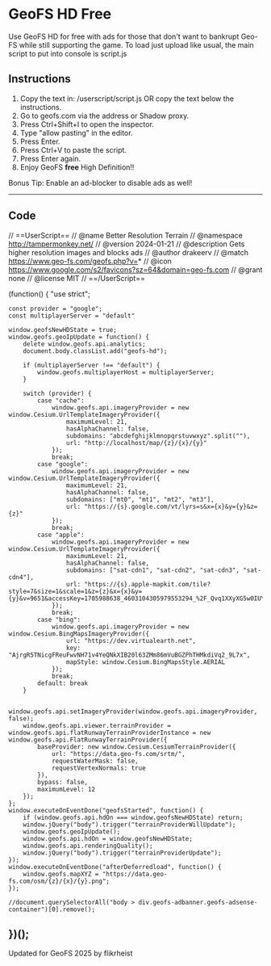 # GeoFS HD Free
 Use GeoFS HD for free with ads for those that don't want to bankrupt Geo-FS while still supporting the game. To load just upload like usual, the main script to put into console is script.js


## Instructions
1. Copy the text in:
 /userscript/script.js OR copy the text below the instructions.
2. Go to geofs.com via the address or Shadow proxy.
3. Press Ctrl+Shift+I to open the inspector.
4. Type "allow pasting" in the editor.
5. Press Enter.
6. Press Ctrl+V to paste the script.
7. Press Enter again.
8. Enjoy GeoFS **free** High Definition!!

Bonus Tip: Enable an ad-blocker to disable ads as well!

-----------------------------------------------------------------------
## Code

// ==UserScript==
// @name         Better Resolution Terrain
// @namespace    http://tampermonkey.net/
// @version      2024-01-21
// @description  Gets higher resolution images and blocks ads
// @author       drakeerv
// @match        https://www.geo-fs.com/geofs.php?v=*
// @icon         https://www.google.com/s2/favicons?sz=64&domain=geo-fs.com
// @grant        none
// @license      MIT
// ==/UserScript==

(function() {
    "use strict";

    const provider = "google";
    const multiplayerServer = "default"

    window.geofsNewHDState = true;
    window.geofs.geoIpUpdate = function() {
        delete window.geofs.api.analytics;
        document.body.classList.add("geofs-hd");

        if (multiplayerServer !== "default") {
            window.geofs.multiplayerHost = multiplayerServer;
        }

        switch (provider) {
            case "cache":
                window.geofs.api.imageryProvider = new window.Cesium.UrlTemplateImageryProvider({
                    maximumLevel: 21,
                    hasAlphaChannel: false,
                    subdomains: "abcdefghijklmnopqrstuvwxyz".split(""),
                    url: "http://localhost/map/{z}/{x}/{y}"
                });
                break;
            case "google":
                window.geofs.api.imageryProvider = new window.Cesium.UrlTemplateImageryProvider({
                    maximumLevel: 21,
                    hasAlphaChannel: false,
                    subdomains: ["mt0", "mt1", "mt2", "mt3"],
                    url: "https://{s}.google.com/vt/lyrs=s&x={x}&y={y}&z={z}"
                });
                break;
            case "apple":
                window.geofs.api.imageryProvider = new window.Cesium.UrlTemplateImageryProvider({
                    maximumLevel: 21,
                    hasAlphaChannel: false,
                    subdomains: ["sat-cdn1", "sat-cdn2", "sat-cdn3", "sat-cdn4"],
                    url: "https://{s}.apple-mapkit.com/tile?style=7&size=1&scale=1&z={z}&x={x}&y={y}&v=9651&accessKey=1705988638_4603104305979553294_%2F_Qvq1XXyXG5w0IUYlFOsIQsxLt2ALxm32i%2BAMbLIFD5s%3D"
                });
                break;
            case "bing":
                window.geofs.api.imageryProvider = new window.Cesium.BingMapsImageryProvider({
                    url: "https://dev.virtualearth.net",
                    key: "AjrgR5TNicgFReuFwvNH71v4YeQNkXIB20l63ZMm86mVuBGZPhTHMkdiVq2_9L7x",
                    mapStyle: window.Cesium.BingMapsStyle.AERIAL
                });
                break;
            default: break
        }

        window.geofs.api.setImageryProvider(window.geofs.api.imageryProvider, false);
        window.geofs.api.viewer.terrainProvider = window.geofs.api.flatRunwayTerrainProviderInstance = new window.geofs.api.FlatRunwayTerrainProvider({
            baseProvider: new window.Cesium.CesiumTerrainProvider({
                url: "https://data.geo-fs.com/srtm/",
                requestWaterMask: false,
                requestVertexNormals: true
            }),
            bypass: false,
            maximumLevel: 12
        });
    };
    window.executeOnEventDone("geofsStarted", function() {
        if (window.geofs.api.hdOn === window.geofsNewHDState) return;
        window.jQuery("body").trigger("terrainProviderWillUpdate");
        window.geofs.geoIpUpdate();
        window.geofs.api.hdOn = window.geofsNewHDState;
        window.geofs.api.renderingQuality();
        window.jQuery("body").trigger("terrainProviderUpdate");
    });
    window.executeOnEventDone("afterDeferredload", function() {
        window.geofs.mapXYZ = "https://data.geo-fs.com/osm/{z}/{x}/{y}.png";
    });

    //document.querySelectorAll("body > div.geofs-adbanner.geofs-adsense-container")[0].remove();
})();
-----------------------------------------------------------------------------------------------------------------

Updated for GeoFS 2025 by flikrheist
